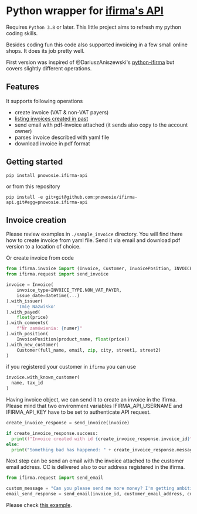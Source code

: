 # Python wrapper for [ifirma's API](https://api.ifirma.pl)

Requires `Python 3.8` or later. 
This little project aims to refresh my python coding skills.

Besides coding fun this code also supported invoicing in a few small online shops. It does its job pretty well.

First version was inspired of @DariuszAniszewski's [python-ifirma](https://github.com/DariuszAniszewski/python-ifirma) 
but covers slightly different operations.

## Features

It supports following operations
- create invoice (VAT & non-VAT payers)
- [listing invoices created in past](/sample_invoice/list_invoices.py)
- send email with pdf-invoice attached (it sends also copy to the account owner)
- parses invoice described with yaml file
- download invoice in pdf format

## Getting started

```
pip install pnowosie.ifirma-api
```

or from this repository
```
pip install -e git+git@github.com:pnowosie/ifirma-api.git#egg=pnowosie.ifirma-api
```
## Invoice creation

Please review examples in `./sample_invoice` directory. You will find there how to create invoice from yaml file. 
Send it via email and download pdf version to a location of choice.

Or create invoice from code

```python
from ifirma.invoice import (Invoice, Customer, InvoicePosition, INVOICE_TYPE)
from ifirma.request import send_invoice

invoice = Invoice(
    invoice_type=INVOICE_TYPE.NON_VAT_PAYER,
    issue_date=datetime(...)
).with_issuer(
    'Imię Nazwisko'
).with_payed(
    float(price)
).with_comments(
    f"Nr zamówienia: {numer}"
).with_position(
    InvoicePosition(product_name, float(price))
).with_new_customer(
    Customer(full_name, email, zip, city, street1, street2)
)
```

if you registered your customer in `ifirma` you can use
```python
invoice.with_known_customer(
  name, tax_id
)
```

Having invoice object, we can send it to create an invoice in the ifirma. Please mind that two environment variables
IFIRMA_API_USERNAME and IFIRMA_API_KEY have to be set to authenticate API request.
```python
create_invoice_response = send_invoice(invoice)

if create_invoice_response.success:
  print(f"Invoice created with id {create_invoice_response.invoice_id}")
else:
  print("Something bad has happened: " + create_invoice_response.message)
```

Next step can be send an email with the invoice attached to the customer email address. CC is delivered also to our address registered in the ifirma.
```python
from ifirma.request import send_email

custom_message = "Can you please send me more money? I'm getting ambitious vacation plans!"
email_send_response = send_email(invoice_id, customer_email_address, custom_message)
```

Please check [this example](https://github.com/pnowosie/ifirma-api/blob/main/sample_invoice/main.py).
